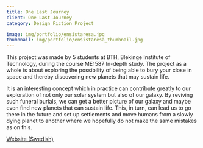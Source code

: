 ```yaml
---
title: One Last Journey
client: One Last Journey
category: Design Fiction Project

image: img/portfolio/ensistaresa.jpg
thumbnail: img/portfolio/ensistaresa_thumbnail.jpg
---
```

This project was made by 5 students at BTH, Blekinge Institute of Technology, during the course ME1587 In-depth study. The project as a whole is about exploring the possibility of being able to bury your close in space and thereby discovering new planets that may sustain life. 

It is an interesting concept which in practice can contribute greatly to our exploration of not only our solar system but also of our galaxy. By reviving such funeral burials, we can get a better picture of our galaxy and maybe even find new planets that can sustain life. This, in turn, can lead us to go there in the future and set up settlements and move humans from a slowly dying planet to another where we hopefully do not make the same mistakes as on this.


<a href="http://asimpleeffect.com/esr/index.html" target="_blank">Website (Swedish)</a>  